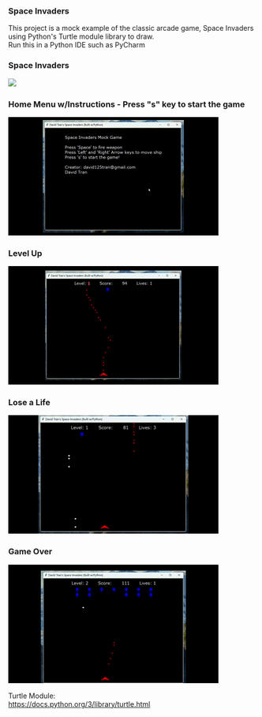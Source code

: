 ### Space Invaders
  
This project is a mock example of the classic arcade game, Space Invaders using Python's Turtle module library to draw.  
Run this in a Python IDE such as PyCharm  
  
### Space Invaders
![](https://github.com/david125tran/space_invaders/blob/main/GIFs/SpaceInvaders.gif)  

### Home Menu w/Instructions - Press "s" key to start the game  
![](https://github.com/david125tran/space_invaders/blob/main/GIFs/StartGame.gif)  
  
### Level Up
![](https://github.com/david125tran/space_invaders/blob/main/GIFs/LevelUp.gif)
  
### Lose a Life  
![](https://github.com/david125tran/space_invaders/blob/main/GIFs/LoseLife.gif)
  
### Game Over  
![](https://github.com/david125tran/space_invaders/blob/main/GIFs/GameOver.gif)
  
Turtle Module:  
https://docs.python.org/3/library/turtle.html
